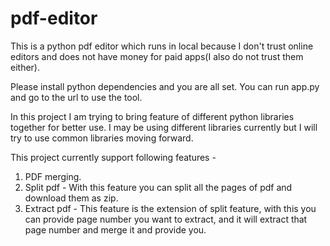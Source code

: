 # pdf-editor
This is a python pdf editor which runs in local because I don't trust online editors and does not have money for paid apps(I also do not trust them either).

Please install python dependencies and you are all set. You can run app.py and go to the url to use the tool.

In this project I am trying to bring feature of different python libraries together for better use. I may be using different libraries currently but I will try to use common libraries moving forward.

This project currently support following features - 
1. PDF merging.
2. Split pdf - With this feature you can split all the pages of pdf and download them as zip.
3. Extract pdf - This feature is the extension of split feature, with this you can provide page number you want to extract, and it will extract that page number and merge it and provide you.
